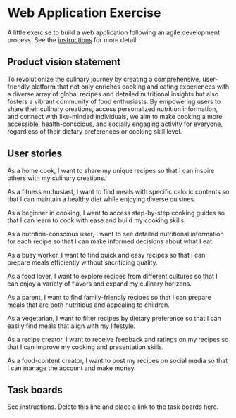 # Web Application Exercise

A little exercise to build a web application following an agile development process. See the [instructions](instructions.md) for more detail.

## Product vision statement

To revolutionize the culinary journey by creating a comprehensive, user-friendly platform that not only enriches cooking and eating experiences with a diverse array of global recipes and detailed nutritional insights but also fosters a vibrant community of food enthusiasts. By empowering users to share their culinary creations, access personalized nutrition information, and connect with like-minded individuals, we aim to make cooking a more accessible, health-conscious, and socially engaging activity for everyone, regardless of their dietary preferences or cooking skill level.

## User stories

As a home cook, I want to share my unique recipes so that I can inspire others with my culinary creations.  

As a fitness enthusiast, I want to find meals with specific caloric contents so that I can maintain a healthy diet while enjoying diverse cuisines.  

As a beginner in cooking, I want to access step-by-step cooking guides so that I can learn to cook with ease and build my cooking skills.  

As a nutrition-conscious user, I want to see detailed nutritional information for each recipe so that I can make informed decisions about what I eat.  

As a busy worker, I want to find quick and easy recipes so that I can prepare meals efficiently without sacrificing quality.  

As a food lover, I want to explore recipes from different cultures so that I can enjoy a variety of flavors and expand my culinary horizons.  

As a parent, I want to find family-friendly recipes so that I can prepare meals that are both nutritious and appealing to children.  

As a vegetarian, I want to filter recipes by dietary preference so that I can easily find meals that align with my lifestyle.  

As a recipe creator, I want to receive feedback and ratings on my recipes so that I can improve my cooking and presentation skills.  

As a food-content creator, I want to post my recipes on social media so that I can manage the account and make money.  


## Task boards

See instructions. Delete this line and place a link to the task boards here.
